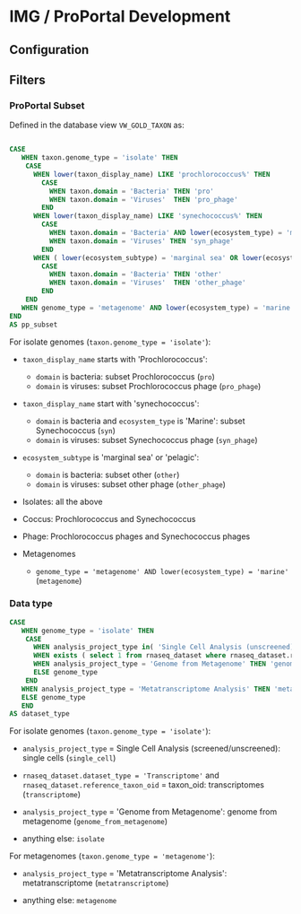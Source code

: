 # IMG / ProPortal Development #

## Configuration ##





## Filters ##


### ProPortal Subset ###

Defined in the database view `VW_GOLD_TAXON` as:

```sql

CASE
   WHEN taxon.genome_type = 'isolate' THEN
    CASE
      WHEN lower(taxon_display_name) LIKE 'prochlorococcus%' THEN
        CASE
          WHEN taxon.domain = 'Bacteria' THEN 'pro'
          WHEN taxon.domain = 'Viruses'  THEN 'pro_phage'
        END
      WHEN lower(taxon_display_name) LIKE 'synechococcus%' THEN
        CASE
          WHEN taxon.domain = 'Bacteria' AND lower(ecosystem_type) = 'marine' THEN 'syn'
          WHEN taxon.domain = 'Viruses' THEN 'syn_phage'
        END
      WHEN ( lower(ecosystem_subtype) = 'marginal sea' OR lower(ecosystem_subtype) = 'pelagic') THEN
        CASE
          WHEN taxon.domain = 'Bacteria' THEN 'other'
          WHEN taxon.domain = 'Viruses'  THEN 'other_phage'
        END
    END
   WHEN genome_type = 'metagenome' AND lower(ecosystem_type) = 'marine' THEN genome_type
END
AS pp_subset

```

For isolate genomes (`taxon.genome_type = 'isolate'`):

* `taxon_display_name` starts with 'Prochlorococcus':
  * `domain` is bacteria: subset Prochlorococcus (`pro`)
  * `domain` is viruses: subset Prochlorococcus phage (`pro_phage`)

* `taxon_display_name` start with 'synechococcus':
  * `domain` is bacteria and `ecosystem_type` is 'Marine': subset Synechococcus (`syn`)
  * `domain` is viruses: subset Synechococcus phage (`syn_phage`)

* `ecosystem_subtype` is 'marginal sea' or 'pelagic':
  * `domain` is bacteria: subset other (`other`)
  * `domain` is viruses: subset other phage (`other_phage`)


* Isolates: all the above

* Coccus: Prochlorococcus and Synechococcus

* Phage: Prochlorococcus phages and Synechococcus phages

* Metagenomes
  * `genome_type = 'metagenome' AND lower(ecosystem_type) = 'marine'` (`metagenome`)


### Data type ###

```sql
CASE
   WHEN genome_type = 'isolate' THEN
    CASE
      WHEN analysis_project_type in( 'Single Cell Analysis (unscreened)' , 'Single Cell Analysis (screened)') THEN 'single_cell'
      WHEN exists ( select 1 from rnaseq_dataset where rnaseq_dataset.reference_taxon_oid = taxon.taxon_oid AND rnaseq_dataset.dataset_type = 'Transcriptome') THEN 'transcriptome'
      WHEN analysis_project_type = 'Genome from Metagenome' THEN 'genome_from_metagenome'
      ELSE genome_type
    END
   WHEN analysis_project_type = 'Metatranscriptome Analysis' THEN 'metatranscriptome'
   ELSE genome_type
   END
AS dataset_type
```

For isolate genomes (`taxon.genome_type = 'isolate'`):

* `analysis_project_type` = Single Cell Analysis (screened/unscreened): single cells (`single_cell`)

* `rnaseq_dataset.dataset_type = 'Transcriptome'` and `rnaseq_dataset.reference_taxon_oid` = taxon_oid: transcriptomes (`transcriptome`)

* `analysis_project_type` = 'Genome from Metagenome': genome from metagenome (`genome_from_metagenome`)

* anything else: `isolate`

For metagenomes (`taxon.genome_type = 'metagenome'`):

* `analysis_project_type` = 'Metatranscriptome Analysis': metatranscriptome (`metatranscriptome`)

* anything else: `metagenome`
